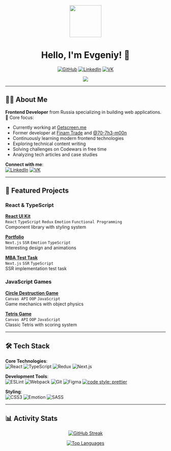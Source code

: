 <div align="center">
  <img src="https://media.giphy.com/media/M9gbBd9nbDrOTu1Mqx/giphy.gif" width="100">
  <h1>Hello, I'm Evgeniy! 👋</h1>
  
  [![GitHub](https://img.shields.io/badge/GitHub-black?logo=github&style=for-the-badge)](https://github.com/Evgenie)
  [![LinkedIn](https://img.shields.io/badge/LinkedIn-0A66C2?logo=linkedin&style=for-the-badge)](https://www.linkedin.com/in/evgeniy-shchukin/)
  [![VK](https://img.shields.io/badge/VK-0077FF?logo=vk&style=for-the-badge)](https://vk.com/evgeniy_shukin)
  
  <img src="https://komarev.com/ghpvc/?username=Evgenie&color=blue&style=flat-square">
</div>

---

## 👨‍💻 About Me

**Frontend Developer** from Russia specializing in building web applications.  
🚀 Core focus:
- Currently working at [Getscreen.me](https://getscreen.me)
- Former developer at [Finam Trade](https://trading.finam.ru/) and [@70-7h3-m00n](https://github.com/70-7h3-m00n)
- Continuously learning modern frontend technologies
- Exploring technical content writing
- Solving challenges on Codewars in free time
- Analyzing tech articles and case studies

**Connect with me**:  
[![LinkedIn](https://img.shields.io/badge/LinkedIn--Profile?logo=linkedin)](https://www.linkedin.com/in/evgeniy-shchukin/) 
[![VK](https://img.shields.io/badge/VK--Message?logo=vk)](https://vk.com/evgeniy_shukin)

---

## 🚀 Featured Projects

### React & TypeScript
[**React UI Kit**](https://github.com/Evgenie/react-uikit)  
`React` `TypeScript` `Redux` `Emotion` `Functional Programming`  
Component library with styling system

[**Portfolio**](https://github.com/Evgenie/portfolio)  
`Next.js` `SSR` `Emotion` `TypeScript`  
Interesting design and animations

[**MBA Test Task**](https://github.com/Evgenie/test-task-mba)  
`Next.js` `SSR` `TypeScript`  
SSR implementation test task

### JavaScript Games
[**Circle Destruction Game**](https://github.com/Evgenie/killCreateBalls)  
`Canvas API` `OOP` `JavaScript`  
Game mechanics with object physics

[**Tetris Game**](https://github.com/Evgenie/tetrisJS)  
`Canvas API` `OOP` `JavaScript`  
Classic Tetris with scoring system

---

## 🛠️ Tech Stack

**Core Technologies**:  
![React](https://img.shields.io/badge/-React-61DAFB?logo=react&logoColor=white)
![TypeScript](https://img.shields.io/badge/-TypeScript-3178C6?logo=typescript&logoColor=white)
![Redux](https://img.shields.io/badge/-Redux-764ABC?logo=redux&logoColor=white)
![Next.js](https://img.shields.io/badge/-Next.js-000000?logo=next.js&logoColor=white)

**Development Tools**:  
![ESLint](https://img.shields.io/badge/-ESLint-4B32C3?logo=eslint&logoColor=white)
![Webpack](https://img.shields.io/badge/-Webpack-8DD6F9?logo=webpack&logoColor=black)
![Git](https://img.shields.io/badge/-Git-F05032?logo=git&logoColor=white)
![Figma](https://img.shields.io/badge/-Figma-F24E1E?logo=figma&logoColor=white)
[![code style: prettier](https://img.shields.io/badge/code_style-prettier-ff69b4.svg?style=flat-square)](https://github.com/prettier/prettier)

**Styling**:  
![CSS3](https://img.shields.io/badge/-CSS3-1572B6?logo=css3&logoColor=white)
![Emotion](https://img.shields.io/badge/-Emotion-DB7093)
![SASS](https://img.shields.io/badge/-SASS-CC6699?logo=sass&logoColor=white)

---

## 📊 Activity Stats

<div align="center">
  
  [![GitHub Streak](https://streak-stats.demolab.com/?user=Evgenie&theme=transparent&fire=DD2727&sideNums=129ADD&currStreakLabel=DD2727)](https://git.io/streak-stats)

  [![Top Languages](https://github-readme-stats.vercel.app/api/top-langs/?username=Evgenie&layout=compact&theme=transparent)](https://github.com/anuraghazra/github-readme-stats)

</div>
